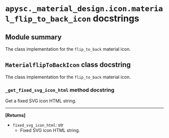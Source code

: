 # `apysc._material_design.icon.material_flip_to_back_icon` docstrings

## Module summary

The class implementation for the `flip_to_back` material icon.

## `MaterialflipToBackIcon` class docstring

The class implementation for the `flip_to_back` material icon.

### `_get_fixed_svg_icon_html` method docstring

Get a fixed SVG icon HTML string.<hr>

**[Returns]**

- `fixed_svg_icon_html`: str
  - Fixed SVG icon HTML string.